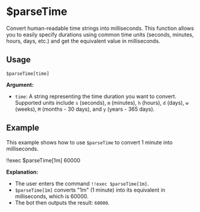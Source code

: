 # $parseTime

Convert human-readable time strings into milliseconds. This function allows you to easily specify durations using common time units (seconds, minutes, hours, days, etc.) and get the equivalent value in milliseconds.

## Usage

```
$parseTime[time]
```

**Argument:**

*   `time`:  A string representing the time duration you want to convert.  Supported units include `s` (seconds), `m` (minutes), `h` (hours), `d` (days), `w` (weeks), `M` (months - 30 days), and `y` (years - 365 days).

## Example

This example shows how to use `$parseTime` to convert 1 minute into milliseconds.

<discord-messages>
  <discord-message :bot="false" role-color="#ffcc9a" author="Member">
    !!exec $parseTime[1m]
  </discord-message>
  <discord-message :bot="true" role-color="#0099ff" author="Custom Command" avatar="https://media.discordapp.net/avatars/725721249652670555/781224f90c3b841ba5b40678e032f74a.webp">
    60000
  </discord-message>
</discord-messages>

**Explanation:**

*   The user enters the command `!!exec $parseTime[1m]`.
*   `$parseTime[1m]` converts "1m" (1 minute) into its equivalent in milliseconds, which is 60000.
*   The bot then outputs the result: `60000`.